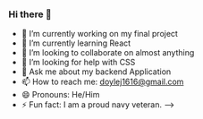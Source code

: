 ### Hi there 👋

<!--
**Doylej16/Doylej16** is a ✨ _special_ ✨ repository because its `README.md` (this file) appears on your GitHub profile.

<div style="background-image: url('https://cursus.edu/storage/thumbnails/u9MS9AJcyvDNie3onfWCoaCrjThoruWrwtHRHuzY.jpeg');">
  <!-- Your content goes here -->
</div>



- 🔭 I’m currently working on my final project
- 🌱 I’m currently learning React
- 👯 I’m looking to collaborate on almost anything
- 🤔 I’m looking for help with CSS
- 💬 Ask me about my backend Application
- 📫 How to reach me: doylej1616@gmail.com
- 😄 Pronouns: He/Him
- ⚡ Fun fact: I am a proud navy veteran.
-->
